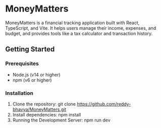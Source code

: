 # MoneyMatters

MoneyMatters is a financial tracking application built with React, TypeScript, and Vite. It helps users manage their income, expenses, and budget, and provides tools like a tax calculator and transaction history.


## Getting Started

### Prerequisites

- Node.js (v14 or higher)
- npm (v6 or higher)

### Installation

1. Clone the repository: git clone https://github.com/reddy-bhavya/MoneyMatters.git
2. Install dependencies: npm install
3. Running the Development Server: npm run dev 